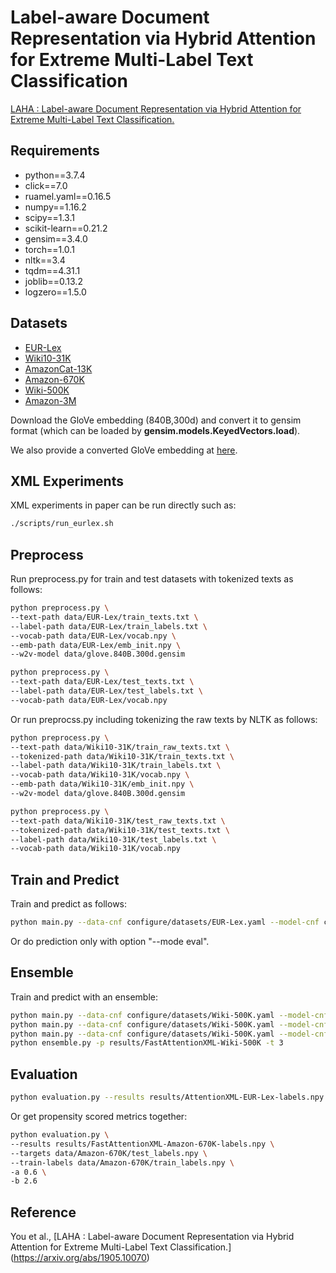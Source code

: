 # Label-aware Document Representation via Hybrid Attention for Extreme Multi-Label Text Classification
[LAHA : Label-aware Document Representation via Hybrid Attention for Extreme Multi-Label Text Classification.](https://arxiv.org/abs/1905.10070)

## Requirements

* python==3.7.4
* click==7.0
* ruamel.yaml==0.16.5
* numpy==1.16.2
* scipy==1.3.1
* scikit-learn==0.21.2
* gensim==3.4.0
* torch==1.0.1
* nltk==3.4
* tqdm==4.31.1
* joblib==0.13.2
* logzero==1.5.0

## Datasets

* [EUR-Lex](https://drive.google.com/open?id=1iPGbr5-z2LogtMFG1rwwekV_aTubvAb2)
* [Wiki10-31K](https://drive.google.com/open?id=1Tv4MHQzDWTUC9hRFihRhG8_jt1h0VhnR)
* [AmazonCat-13K](https://drive.google.com/open?id=1VwHAbri6y6oh8lkpZ6sSY_b1FRNnCLFL)
* [Amazon-670K](https://drive.google.com/open?id=1Xd4BPFy1RPmE7MEXMu77E2_xWOhR1pHW)
* [Wiki-500K](https://drive.google.com/open?id=1bGEcCagh8zaDV0ZNGsgF0QtwjcAm0Afk)
* [Amazon-3M](https://drive.google.com/open?id=187vt5vAkGI2mS2WOMZ2Qv48YKSjNbQv4)

Download the GloVe embedding (840B,300d) and convert it to gensim format (which can be loaded by **gensim.models.KeyedVectors.load**).

We also provide a converted GloVe embedding at [here](https://drive.google.com/file/d/10w_HuLklGc8GA_FtUSdnHT8Yo1mxYziP/view?usp=sharing). 

## XML Experiments

XML experiments in paper can be run directly such as:
```bash
./scripts/run_eurlex.sh
```
## Preprocess

Run preprocess.py for train and test datasets with tokenized texts as follows:
```bash
python preprocess.py \
--text-path data/EUR-Lex/train_texts.txt \
--label-path data/EUR-Lex/train_labels.txt \
--vocab-path data/EUR-Lex/vocab.npy \
--emb-path data/EUR-Lex/emb_init.npy \
--w2v-model data/glove.840B.300d.gensim

python preprocess.py \
--text-path data/EUR-Lex/test_texts.txt \
--label-path data/EUR-Lex/test_labels.txt \
--vocab-path data/EUR-Lex/vocab.npy 
```

Or run preprocss.py including tokenizing the raw texts by NLTK as follows:
```bash
python preprocess.py \
--text-path data/Wiki10-31K/train_raw_texts.txt \
--tokenized-path data/Wiki10-31K/train_texts.txt \
--label-path data/Wiki10-31K/train_labels.txt \
--vocab-path data/Wiki10-31K/vocab.npy \
--emb-path data/Wiki10-31K/emb_init.npy \
--w2v-model data/glove.840B.300d.gensim

python preprocess.py \
--text-path data/Wiki10-31K/test_raw_texts.txt \
--tokenized-path data/Wiki10-31K/test_texts.txt \
--label-path data/Wiki10-31K/test_labels.txt \
--vocab-path data/Wiki10-31K/vocab.npy 
```


## Train and Predict

Train and predict as follows:
```bash
python main.py --data-cnf configure/datasets/EUR-Lex.yaml --model-cnf configure/models/AttentionXML-EUR-Lex.yaml 
```

Or do prediction only with option "--mode eval".

## Ensemble

Train and predict with an ensemble:
```bash
python main.py --data-cnf configure/datasets/Wiki-500K.yaml --model-cnf configure/models/FastAttentionXML-Wiki-500K.yaml -t 0
python main.py --data-cnf configure/datasets/Wiki-500K.yaml --model-cnf configure/models/FastAttentionXML-Wiki-500K.yaml -t 1
python main.py --data-cnf configure/datasets/Wiki-500K.yaml --model-cnf configure/models/FastAttentionXML-Wiki-500K.yaml -t 2
python ensemble.py -p results/FastAttentionXML-Wiki-500K -t 3
```

## Evaluation

```bash
python evaluation.py --results results/AttentionXML-EUR-Lex-labels.npy --targets data/EUR-Lex/test_labels.npy
```
Or get propensity scored metrics together:

```bash
python evaluation.py \
--results results/FastAttentionXML-Amazon-670K-labels.npy \
--targets data/Amazon-670K/test_labels.npy \
--train-labels data/Amazon-670K/train_labels.npy \
-a 0.6 \
-b 2.6

```

## Reference
You et al., [LAHA : Label-aware Document Representation via Hybrid Attention for Extreme Multi-Label Text Classification.]
(https://arxiv.org/abs/1905.10070)
